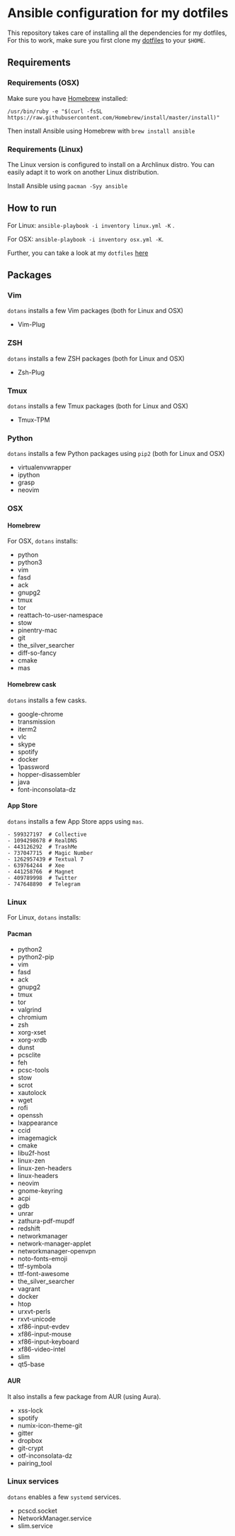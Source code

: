 # Ansible configuration for my dotfiles

This repository takes care of installing all the dependencies for my dotfiles,
For this to work, make sure you first clone my [dotfiles](https://github.com/benmezger/dotfiles.git) to your `$HOME`.

## Requirements
### Requirements (OSX)

Make sure you have [Homebrew](https://brew.sh/) installed:

```
/usr/bin/ruby -e "$(curl -fsSL https://raw.githubusercontent.com/Homebrew/install/master/install)"
```

Then install Ansible using Homebrew with `brew install ansible`

### Requirements (Linux)

The Linux version is configured to install on a Archlinux distro. You can easily adapt it to work on another Linux distribution.

Install Ansible using `pacman -Syy ansible`

## How to run

For Linux: `ansible-playbook -i inventory linux.yml -K` .

For OSX: `ansible-playbook -i inventory osx.yml -K`.

Further, you can take a look at my `dotfiles`
[here](https://github.com/benmezger/dotfiles)

## Packages
### Vim

`dotans` installs a few Vim packages (both for Linux and OSX)

- Vim-Plug

### ZSH

`dotans` installs a few ZSH packages (both for Linux and OSX)

- Zsh-Plug

### Tmux

`dotans` installs a few Tmux packages (both for Linux and OSX)

- Tmux-TPM

### Python 

`dotans` installs a few Python packages using `pip2` (both for Linux and OSX)

- virtualenvwrapper
- ipython
- grasp
- neovim

### OSX
#### Homebrew

For OSX, `dotans` installs:
- python
- python3
- vim
- fasd
- ack
- gnupg2
- tmux
- tor
- reattach-to-user-namespace
- stow
- pinentry-mac
- git
- the_silver_searcher
- diff-so-fancy
- cmake
- mas

#### Homebrew cask
`dotans` installs a few casks.

- google-chrome
- transmission
- iterm2
- vlc
- skype
- spotify
- docker
- 1password
- hopper-disassembler
- java
- font-inconsolata-dz

#### App Store
`dotans` installs a few App Store apps using `mas`.

```
- 599327197  # Collective
- 1094298678 # RealDNS
- 443126292  # TrashMe
- 737047715  # Magic Number
- 1262957439 # Textual 7
- 639764244  # Xee
- 441258766  # Magnet
- 409789998  # Twitter
- 747648890  # Telegram
```

### Linux
For Linux, `dotans` installs:

#### Pacman
- python2
- python2-pip
- vim
- fasd
- ack
- gnupg2
- tmux
- tor
- valgrind
- chromium
- zsh
- xorg-xset
- xorg-xrdb
- dunst
- pcsclite
- feh
- pcsc-tools
- stow
- scrot
- xautolock
- wget
- rofi
- openssh
- lxappearance
- ccid
- imagemagick
- cmake
- libu2f-host
- linux-zen
- linux-zen-headers
- linux-headers
- neovim
- gnome-keyring
- acpi
- gdb
- unrar
- zathura-pdf-mupdf
- redshift
- networkmanager
- network-manager-applet
- networkmanager-openvpn
- noto-fonts-emoji
- ttf-symbola
- ttf-font-awesome
- the_silver_searcher
- vagrant
- docker
- htop
- urxvt-perls
- rxvt-unicode
- xf86-input-evdev
- xf86-input-mouse
- xf86-input-keyboard
- xf86-video-intel
- slim
- qt5-base

#### AUR
It also installs a few package from AUR (using Aura).

- xss-lock
- spotify
- numix-icon-theme-git
- gitter
- dropbox
- git-crypt
- otf-inconsolata-dz
- pairing_tool

### Linux services
`dotans` enables a few `systemd` services.

- pcscd.socket
- NetworkManager.service
- slim.service
